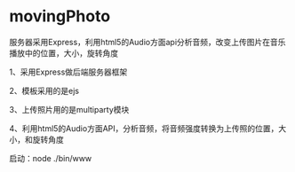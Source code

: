 # movingPhoto
服务器采用Express，利用html5的Audio方面api分析音频，改变上传图片在音乐播放中的位置，大小，旋转角度

1、采用Express做后端服务器框架

2、模板采用的是ejs

3、上传照片用的是multiparty模块

4、利用html5的Audio方面API，分析音频，将音频强度转换为上传照的位置，大小，和旋转角度

启动：node ./bin/www

